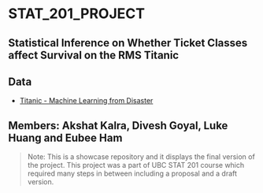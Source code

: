 # STAT_201_PROJECT

## Statistical Inference on Whether Ticket Classes affect Survival on the RMS Titanic

## Data
* [Titanic - Machine Learning from Disaster](https://www.kaggle.com/competitions/titanic/data)

## Members: Akshat Kalra, Divesh Goyal, Luke Huang and Eubee Ham

> Note: This is a showcase repository and it displays the final version of the project. This project was a part of UBC STAT 201 course which required many steps in between including a proposal and a draft version.

